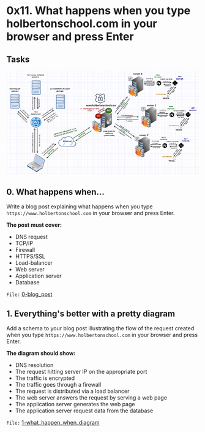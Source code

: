# 0x11. What happens when you type holbertonschool.com in your browser and press Enter

## Tasks
![request flow](web_diagram.png)

## 0. What happens when...
Write a blog post explaining what happens when you type `https://www.holbertonschool.com` in your browser and press Enter.

**The post must cover:**

- DNS request
- TCP/IP
- Firewall
- HTTPS/SSL
- Load-balancer
- Web server
- Application server
- Database

`File:` [0-blog_post](0-blog_post)


## 1. Everything's better with a pretty diagram
Add a schema to your blog post illustrating the flow of the request created when you type `https://www.holbertonschool.com` in your browser and press Enter.

**The diagram should show:**

-  DNS resolution
-  The request hitting server IP on the appropriate port
-  The traffic is encrypted
-  The traffic goes through a firewall
-  The request is distributed via a load balancer
-  The web server answers the request by serving a web page
-  The application server generates the web page
-  The application server request data from the database

`File:` [1-what_happen_when_diagram](1-what_happen_when_diagram)
